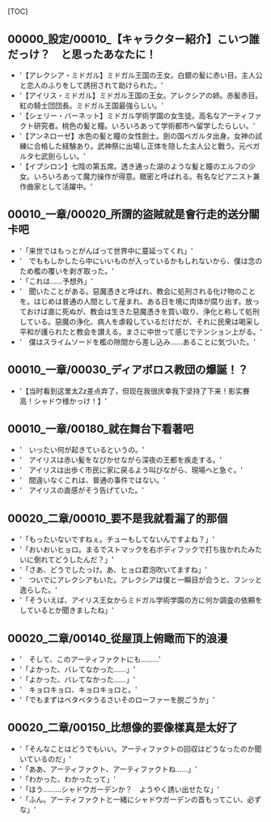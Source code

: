 # 

[TOC]

## 00000_設定/00010_【キャラクター紹介】こいつ誰だっけ？　と思ったあなたに！

- '【アレクシア・ミドガル】ミドガル王国の王女。白銀の髪に赤い目。主人公と恋人のふりをして誘拐されて助けられた。'
- '【アイリス・ミドガル】ミドガル王国の王女。アレクシアの姉。赤髪赤目。紅の騎士団団長。ミドガル王国最強らしい。'
- '【シェリー・バーネット】ミドガル学術学園の女生徒。高名なアーティファクト研究者。桃色の髪と瞳。いろいろあって学術都市へ留学したらしい。'
- '【アンネローゼ】水色の髪と瞳の女性劍士。劍の国ベガルタ出身。女神の試練に合格した経験あり。武神祭に出場し正体を隠した主人公と戰う。元ベガルタ七武劍らしい。'
- '【イプシロン】七陰の第五席。透き通った湖のような髪と瞳のエルフの少女。いろいろあって魔力操作が得意。緻密と呼ばれる。有名なピアニスト兼作曲家として活躍中。'


## 00010_一章/00020_所謂的盜賊就是會行走的送分關卡吧

- '「来世ではもっとがんばって世界中に蔓延ってくれ」'
- '　でももしかしたら中にいいものが入っているかもしれないから、僕は念のため檻の覆いを剥ぎ取った。'
- '「これは……予想外」'
- '　聞いたことがある。惡魔憑きと呼ばれ、教会に処刑される化け物のことを。はじめは普通の人間として産まれ、ある日を境に肉体が腐り出す。放っておけば直に死ぬが、教会は生きた惡魔憑きを買い取り、浄化と称して処刑している。惡魔の浄化、病人を虐殺しているだけだが、それに民衆は喝采し平和が護られたと教会を讃える。まさに中世って感じでテンション上がる。'
- '　僕はスライムソードを檻の隙間から差し込み……あることに気づいた。'


## 00010_一章/00030_ディアボロス教団の爆誕！？

- '【当时看到这里太Zz差点弃了，但现在我很庆幸我下坚持了下来！影实賽高！シャドウ様かっけ！】'


## 00010_一章/00180_就在舞台下看著吧

- '　いったい何が起きているというの。'
- '　アイリスは赤い髪をなびかせながら深夜の王都を疾走する。'
- '　アイリスは出歩く市民に家に戻るよう叫びながら、現場へと急ぐ。'
- '　間違いなくこれは、普通の事件ではない。'
- '　アイリスの直感がそう告げていた。'


## 00020_二章/00010_要不是我就看漏了的那個

- '「もったいないですねぇ。チューもしてないんですよね？」'
- '「おいおいヒョロ。まるでストマックを右ボディフックで打ち抜かれたみたいに倒れてどうしたんだ？」'
- '「さあ、どうでしたっけ。あ、ヒョロ君泡吹いてますね」'
- '　ついでにアレクシアもいた。アレクシアは僕と一瞬目が合うと、フンッと逸らした。'
- '「そういえば、アイリス王女からミドガル学術学園の方に何か調査の依頼をしているとか聞きましたね」'


## 00020_二章/00140_從屋頂上俯瞰而下的浪漫

- '　そして、このアーティファクトにも………'
- '「よかった、バレてなかった……」'
- '「よかった、バレてなかった……」'
- '　キョロキョロ、キョロキョロと。'
- '「でもまずはペタペタうるさいそのローファーを脱ごうか」'


## 00020_二章/00150_比想像的要像樣真是太好了

- '「そんなことはどうでもいい。アーティファクトの回収はどうなったのか聞いているのだ」'
- '「ああ、アーティファクト、アーティファクトね……」'
- '「わかった、わかったって」'
- '「ほう………シャドウガーデンか？　ようやく誘い出せたな」'
- '「ふん。アーティファクトと一緒にシャドウガーデンの首もってこい、必ずな」'
